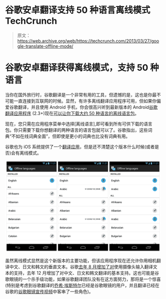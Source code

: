 # 谷歌安卓翻译支持 50 种语言离线模式 TechCrunch

> 原文：<https://web.archive.org/web/https://techcrunch.com/2013/03/27/google-translate-offline-mode/>

# 谷歌安卓翻译获得离线模式，支持 50 种语言

当你在国外旅行时，谷歌翻译是一个非常有用的工具，但遗憾的是，这也是你最不可能一直连接到互联网的时候。显然，有许多离线翻译应用程序可用，但如果你偏爱谷歌翻译，并且使用 Android 手机，你会很高兴听到最新版本的 Android[谷歌翻译应用程序](https://web.archive.org/web/20221124021720/https://play.google.com/store/apps/details?id=com.google.android.apps.translate) (2.3+)现在[可以让你下载大约 50 种语言的离线语言包](https://web.archive.org/web/20221124021720/http://insidesearch.blogspot.com/2013/03/the-worlds-languages-in-your-pocket-no.html)。

现在，您只需在应用程序菜单中选择[离线语言],即可看到所有可供下载的语言包。你只需要下载你想翻译的两种语言的语言包就可以了。谷歌指出，这些词典“不如在线词典全面”，但即使是更小的词典也比没有词典有用。

谷歌也为 iOS 系统提供了一个[翻译应用](https://web.archive.org/web/20221124021720/https://itunes.apple.com/gb/app/google-translate/id414706506?mt=8)，但是还不清楚这个版本什么时候(或者是否)会有离线模式。

[![Translate-OfflineLanguages](img/b7ca67a409f71b513fd0d253aca85f33.png)](https://web.archive.org/web/20221124021720/https://beta.techcrunch.com/2013/03/27/google-translate-offline-mode/translate-offlinelanguages-2/)

虽然离线模式显然是这个新版本的主要功能，但该应用程序现在还允许你用相机翻译中文、日文和韩文的垂直文本。谷歌[去年 8 月增加了对](https://web.archive.org/web/20221124021720/https://plus.google.com/114892703028341590446/posts/7uGSNF8BYDj)使用摄像头输入翻译文本的支持，去年 12 月增加了对中文、日文和韩文翻译的基本支持。这也可能是谷歌眼镜的一个杀手级功能，如果谷歌翻译团队没有在这方面努力，那将是一个惊喜(特别是考虑到谷歌翻译的[乔希·埃斯特尔](https://web.archive.org/web/20221124021720/https://plus.google.com/114892703028341590446/posts)已经是谷歌眼镜的用户，并且翻译已经在谷歌的[谷歌眼镜宣传视频](https://web.archive.org/web/20221124021720/https://plus.google.com/114892703028341590446/posts/5nkcqzLRu79)中客串了一些角色)。